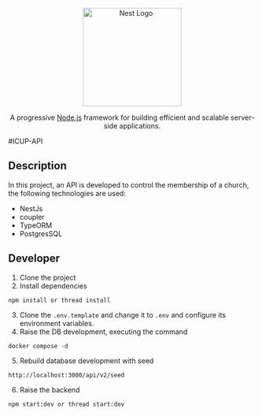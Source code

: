 <p align="center">
  <a href="http://nestjs.com/" target="blank"><img src="https://nestjs.com/img/logo-small.svg" width="200" alt="Nest Logo" /></a>
</p>

[circleci-image]: https://img.shields.io/circleci/build/github/nestjs/nest/master?token=abc123def456
[circleci-url]: https://circleci.com/gh/nestjs/nest

  <p align="center">A progressive <a href="http://nodejs.org" target="_blank">Node.js</a> framework for building efficient and scalable server-side applications.</p>


#ICUP-API

## Description
In this project, an API is developed to control the membership of a church, the following technologies are used:
- NestJs
- coupler
- TypeORM
- PostgresSQL

## Developer

1. Clone the project
2. Install dependencies
```
npm install or thread install
```
3. Clone the ```.env.template``` and change it to ```.env``` and configure its environment variables.
4. Raise the DB development, executing the command
```
docker compose -d
```
5. Rebuild database development with seed

```
http://localhost:3000/api/v2/seed
```
6. Raise the backend
```
npm start:dev or thread start:dev
```